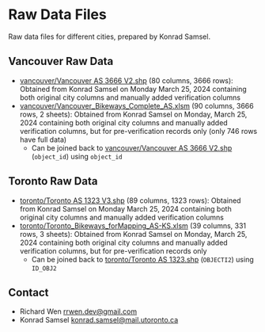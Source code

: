 # Raw Data Files

Raw data files for different cities, prepared by Konrad Samsel.

## Vancouver Raw Data

* [vancouver/Vancouver AS 3666 V2.shp](vancouver/Vancouver%20AS%203666%20V2.shp) (80 columns, 3666 rows): Obtained from Konrad Samsel on Monday March 25, 2024 containing both original city columns and manually added verification columns
* [vancouver/Vancouver_Bikeways_Complete_AS.xlsm](vancouver/Vancouver_Bikeways_Complete_AS.xlsm) (90 columns, 3666 rows, 2 sheets): Obtained from Konrad Samsel on Monday, March 25, 2024 containing both original city columns and manually added verification columns, but for pre-verification records only (only 746 rows have full data)
	* Can be joined back to [vancouver/Vancouver AS 3666 V2.shp](vancouver/Vancouver%20AS%203666%20V2.shp) (`object_id`) using `object_id`

## Toronto Raw Data

* [toronto/Toronto AS 1323 V3.shp](toronto/Toronto%20AS%201323%20V3.shp) (89 columns, 1323 rows): Obtained from Konrad Samsel on Monday March 25, 2024 containing both original city columns and manually added verification columns
* [toronto/Toronto_Bikeways_forMapping_AS-KS.xlsm](Toronto_Bikeways_forMapping_AS-KS.xlsm) (39 columns, 331 rows, 3 sheets): Obtained from Konrad Samsel on Monday, March 25, 2024 containing both original city columns and manually added verification columns, but for pre-verification records only
    * Can be joined back to [toronto/Toronto AS 1323.shp](toronto/Toronto%20AS%201323%20V3.shp) (`OBJECTI2`) using `ID_OBJ2`

## Contact

* Richard Wen <rrwen.dev@gmail.com>
* Konrad Samsel <konrad.samsel@mail.utoronto.ca>
